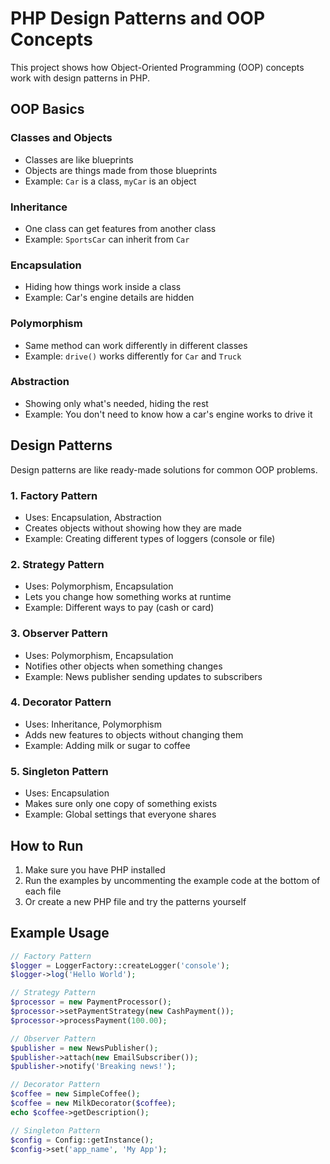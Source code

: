 # PHP Design Patterns and OOP Concepts

This project shows how Object-Oriented Programming (OOP) concepts work with design patterns in PHP.

## OOP Basics

### Classes and Objects
- Classes are like blueprints
- Objects are things made from those blueprints
- Example: `Car` is a class, `myCar` is an object

### Inheritance
- One class can get features from another class
- Example: `SportsCar` can inherit from `Car`

### Encapsulation
- Hiding how things work inside a class
- Example: Car's engine details are hidden

### Polymorphism
- Same method can work differently in different classes
- Example: `drive()` works differently for `Car` and `Truck`

### Abstraction
- Showing only what's needed, hiding the rest
- Example: You don't need to know how a car's engine works to drive it

## Design Patterns

Design patterns are like ready-made solutions for common OOP problems.

### 1. Factory Pattern
- Uses: Encapsulation, Abstraction
- Creates objects without showing how they are made
- Example: Creating different types of loggers (console or file)

### 2. Strategy Pattern
- Uses: Polymorphism, Encapsulation
- Lets you change how something works at runtime
- Example: Different ways to pay (cash or card)

### 3. Observer Pattern
- Uses: Polymorphism, Encapsulation
- Notifies other objects when something changes
- Example: News publisher sending updates to subscribers

### 4. Decorator Pattern
- Uses: Inheritance, Polymorphism
- Adds new features to objects without changing them
- Example: Adding milk or sugar to coffee

### 5. Singleton Pattern
- Uses: Encapsulation
- Makes sure only one copy of something exists
- Example: Global settings that everyone shares

## How to Run

1. Make sure you have PHP installed
2. Run the examples by uncommenting the example code at the bottom of each file
3. Or create a new PHP file and try the patterns yourself

## Example Usage

```php
// Factory Pattern
$logger = LoggerFactory::createLogger('console');
$logger->log('Hello World');

// Strategy Pattern
$processor = new PaymentProcessor();
$processor->setPaymentStrategy(new CashPayment());
$processor->processPayment(100.00);

// Observer Pattern
$publisher = new NewsPublisher();
$publisher->attach(new EmailSubscriber());
$publisher->notify('Breaking news!');

// Decorator Pattern
$coffee = new SimpleCoffee();
$coffee = new MilkDecorator($coffee);
echo $coffee->getDescription();

// Singleton Pattern
$config = Config::getInstance();
$config->set('app_name', 'My App');
```